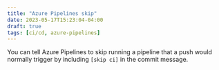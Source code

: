 ```yaml
---
title: "Azure Pipelines skip"
date: 2023-05-17T15:23:04-04:00
draft: true
tags: [ci/cd, azure-pipelines]
---
```


You can tell Azure Pipelines to skip running a pipeline that a push would normally trigger by including `[skip ci]` in the commit message.